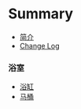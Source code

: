 # Summary

* [简介](README.md)
* [Change Log](CHANGELOG.md)

### 浴室

* [浴缸](/pages/bathroom/bathtub.md)
* [马桶](/pages/bathroom/toilet.md)
